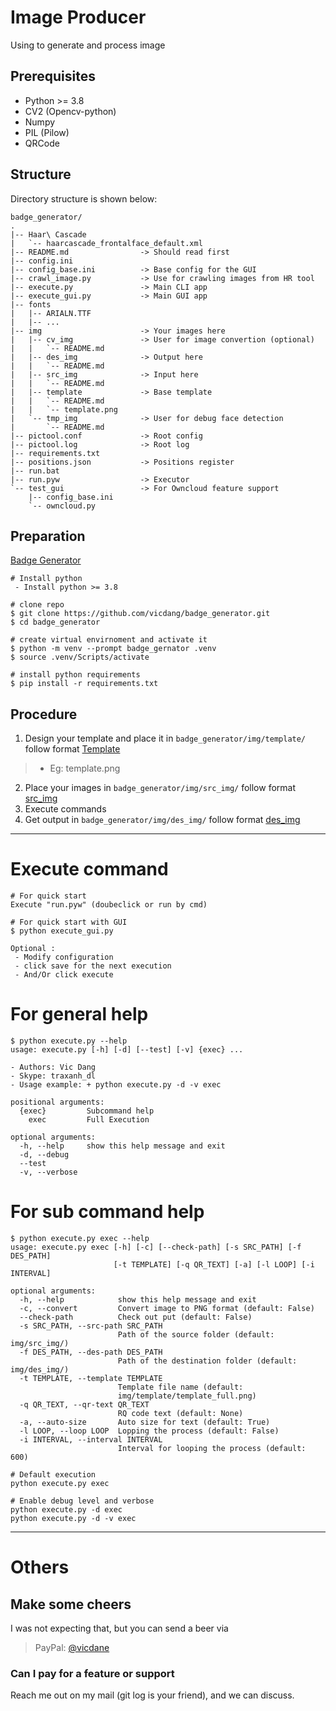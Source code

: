 # Image Producer
Using to generate and process image
## Prerequisites
- Python >= 3.8
- CV2 (Opencv-python)
- Numpy
- PIL (Pilow)
- QRCode

## Structure
Directory structure is shown below:

```
badge_generator/
.
|-- Haar\ Cascade
|   `-- haarcascade_frontalface_default.xml
|-- README.md                -> Should read first
|-- config.ini
|-- config_base.ini          -> Base config for the GUI
|-- crawl_image.py           -> Use for crawling images from HR tool
|-- execute.py               -> Main CLI app
|-- execute_gui.py           -> Main GUI app
|-- fonts
|   |-- ARIALN.TTF
|   |-- ...
|-- img                      -> Your images here
|   |-- cv_img               -> User for image convertion (optional)
|   |   `-- README.md
|   |-- des_img              -> Output here
|   |   `-- README.md
|   |-- src_img              -> Input here
|   |   `-- README.md
|   |-- template             -> Base template
|   |   `-- README.md
|   |   `-- template.png
|   `-- tmp_img              -> User for debug face detection
|       `-- README.md
|-- pictool.conf             -> Root config
|-- pictool.log              -> Root log
|-- requirements.txt
|-- positions.json           -> Positions register
|-- run.bat
|-- run.pyw                  -> Executor
`-- test_gui                 -> For Owncloud feature support
    |-- config_base.ini
    `-- owncloud.py

```
## Preparation
[Badge Generator](https://github.com/vicdang/badge_generator.git)
```
# Install python
 - Install python >= 3.8

# clone repo
$ git clone https://github.com/vicdang/badge_generator.git
$ cd badge_generator
 
# create virtual envirnoment and activate it
$ python -m venv --prompt badge_gernator .venv
$ source .venv/Scripts/activate

# install python requirements
$ pip install -r requirements.txt
```
## Procedure
1. Design your template and place it in `badge_generator/img/template/` follow format [Template](img/template/README.md)
> - Eg: template.png
2. Place your images in `badge_generator/img/src_img/` follow format [src_img](img/src_img/README.md)
3. Execute commands
4. Get output in `badge_generator/img/des_img/` follow format [des_img](img/des_img/README.md)
---
# Execute command
```
# For quick start
Execute "run.pyw" (doubeclick or run by cmd)

# For quick start with GUI
$ python execute_gui.py

Optional : 
 - Modify configuration
 - click save for the next execution
 - And/Or click execute
```
# For general help
```
$ python execute.py --help
usage: execute.py [-h] [-d] [--test] [-v] {exec} ...

- Authors: Vic Dang 
- Skype: traxanh_dl 
- Usage example: + python execute.py -d -v exec

positional arguments:
  {exec}         Subcommand help
    exec         Full Execution

optional arguments:
  -h, --help     show this help message and exit
  -d, --debug
  --test
  -v, --verbose
```

# For sub command help
```
$ python execute.py exec --help
usage: execute.py exec [-h] [-c] [--check-path] [-s SRC_PATH] [-f DES_PATH]
                       [-t TEMPLATE] [-q QR_TEXT] [-a] [-l LOOP] [-i INTERVAL]

optional arguments:
  -h, --help            show this help message and exit
  -c, --convert         Convert image to PNG format (default: False)
  --check-path          Check out put (default: False)
  -s SRC_PATH, --src-path SRC_PATH
                        Path of the source folder (default: img/src_img/)
  -f DES_PATH, --des-path DES_PATH
                        Path of the destination folder (default: img/des_img/)
  -t TEMPLATE, --template TEMPLATE
                        Template file name (default:
                        img/template/template_full.png)
  -q QR_TEXT, --qr-text QR_TEXT
                        RQ code text (default: None)
  -a, --auto-size       Auto size for text (default: True)
  -l LOOP, --loop LOOP  Lopping the process (default: False)
  -i INTERVAL, --interval INTERVAL
                        Interval for looping the process (default: 600)

# Default execution
python execute.py exec

# Enable debug level and verbose
python execute.py -d exec
python execute.py -d -v exec
```

---
# Others
## Make some cheers
I was not expecting that, but you can send a beer via 
> PayPal: [@vicdane](https://paypal.me/vicdane)
### Can I pay for a feature or support
Reach me out on my mail (git log is your friend), and we can discuss.
